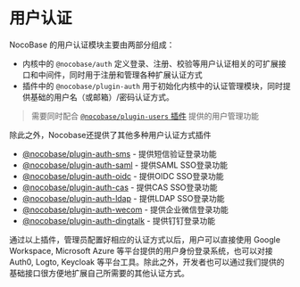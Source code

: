 # 用户认证

NocoBase 的用户认证模块主要由两部分组成：

- 内核中的 `@nocobase/auth` 定义登录、注册、校验等用户认证相关的可扩展接口和中间件，同时用于注册和管理各种扩展认证方式
- 插件中的 `@nocobase/plugin-auth` 用于初始化内核中的认证管理模块，同时提供基础的用户名（或邮箱）/密码认证方式。

> 需要同时配合 [`@nocobase/plugin-users` 插件](/users-permissions/user) 提供的用户管理功能

除此之外，Nocobase还提供了其他多种用户认证方式插件

- [@nocobase/plugin-auth-sms](/auth-verification/auth-sms/) - 提供短信验证登录功能
- [@nocobase/plugin-auth-saml](/auth-verification/auth-saml/) - 提供SAML SSO登录功能
- [@nocobase/plugin-auth-oidc](/auth-verification/auth-oidc/) - 提供OIDC SSO登录功能
- [@nocobase/plugin-auth-cas](/auth-verification/auth-cas/) - 提供CAS SSO登录功能
- [@nocobase/plugin-auth-ldap](/auth-verification/auth-ldap/) - 提供LDAP SSO登录功能
- [@nocobase/plugin-auth-wecom](/auth-verification/auth-wecom/) - 提供企业微信登录功能
- [@nocobase/plugin-auth-dingtalk](/auth-verification/auth-dingtalk/) - 提供钉钉登录功能

通过以上插件，管理员配置好相应的认证方式以后，用户可以直接使用 Google Workspace, Microsoft Azure 等平台提供的用户身份登录系统，也可以对接Auth0, Logto, Keycloak 等平台工具。除此之外，开发者也可以通过我们提供的基础接口很方便地扩展自己所需要的其他认证方式。
